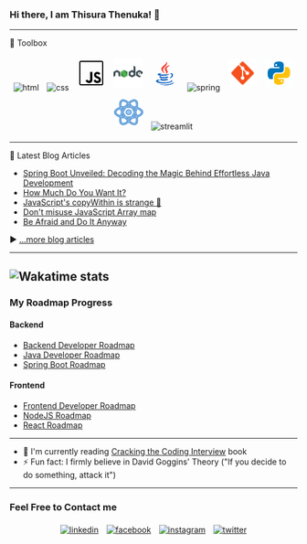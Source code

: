 ### Hi there, I am Thisura Thenuka! 👋

<!-- Add Bio -->

<!-- <a href="https://app.daily.dev/Thisura"><img src="https://api.daily.dev/devcards/fe72ccebf3064efaba24c9296886903f.png?r=t8e" width="400" alt="Thisura Thenuka's Dev Card"/></a> -->
---

🧰 Toolbox

<p align="center">
	<a><img alt="html" width="10%" style="padding:5px" src="https://cdn.worldvectorlogo.com/logos/html-1.svg"/></a>
	<a><img alt="css" width="10%" style="padding:5px" src="https://cdn.worldvectorlogo.com/logos/css-3.svg"/></a>
	<a><img alt="js" width="10%" style="padding:5px" src="/icons/icons8-javascript.gif"/></a>
	<a><img alt="nodejs" width="10%" style="padding:5px" src="/icons/icons8-nodejs-48.png"/></a>
	<a><img alt="java" width="10%" style="padding:5px" src="/icons/icons8-java.gif"/></a>
	<a><img alt="spring" width="10%" style="padding:5px" src="https://cdn.worldvectorlogo.com/logos/spring-3.svg"/></a>
	<a><img alt="git" width="10%" style="padding:5px" src="/icons/icons8-git-48.png"/></a>
	<a><img alt="python" width="10%" style="padding:5px" src="/icons/icons8-python.gif"/></a>
	<a><img alt="react" width="10%" style="padding:5px" src="/icons/icons8-react.gif"/></a>
	<a><img alt="streamlit" width="10%" style="padding:5px" src="https://streamlit.io/images/brand/streamlit-mark-color.png"/></a>
<!-- 	<a><img alt="c" width="10%" style="padding:5px" src="/icons/icons8-c-programming-48.png"/></a> -->
<!-- 	<a><img alt="c++" width="10%" style="padding:5px" src="/icons/icons8-c++-50.png"/></a> -->
</p>

---

📘 Latest Blog Articles

<!-- BLOG-POST-LIST:START -->
- [Spring Boot Unveiled: Decoding the Magic Behind Effortless Java Development](https://thisurathenuka.hashnode.dev/spring-boot-unveiled-decoding-the-magic-behind-effortless-java-development)
- [How Much Do You Want It?](https://thisurathenuka.hashnode.dev/how-much-do-you-want-it)
- [JavaScript&#39;s copyWithin is strange 😬](https://thisurathenuka.hashnode.dev/javascripts-copywithin-is-strange)
- [Don&#39;t misuse JavaScript Array map](https://thisurathenuka.hashnode.dev/dont-misuse-javascript-array-map)
- [Be Afraid and Do It Anyway](https://thisurathenuka.hashnode.dev/be-afraid-and-do-it-anyway)
<!-- BLOG-POST-LIST:END -->

▶ [...more blog articles](https://simplecoder.hashnode.dev/)

---
![Wakatime stats](https://github-readme-stats.vercel.app/api/wakatime?username=_thisura_)
---

### My Roadmap Progress

#### Backend
- [Backend Developer Roadmap](https://roadmap.sh/backend?s=64e39e9fced78d293537e339)
- [Java Developer Roadmap](https://roadmap.sh/java?s=64e39e9fced78d293537e339)
- [Spring Boot Roadmap](https://roadmap.sh/spring-boot?s=64e39e9fced78d293537e339)

#### Frontend
- [Frontend Developer Roadmap](https://roadmap.sh/frontend?s=64e39e9fced78d293537e339)
- [NodeJS Roadmap](https://roadmap.sh/nodejs?s=64e39e9fced78d293537e339)
- [React Roadmap](https://roadmap.sh/react?s=64e39e9fced78d293537e339)

---

- 📕 I'm currently reading [Cracking the Coding Interview](https://github.com/Avinash987/Coding/blob/master/Cracking-the-Coding-Interview-6th-Edition-189-Programming-Questions-and-Solutions.pdf) book
- ⚡ Fun fact: I firmly believe in David Goggins' Theory ("If you decide to do something, attack it")

---
### Feel Free to Contact me

<p align="center">
	<a href="https://www.linkedin.com/in/thisurathenuka/"><img alt="linkedin" width="10%" style="padding:5px" src="https://img.icons8.com/clouds/100/000000/linkedin.png"/></a>
	<a href="https://www.facebook.com/thisura.thenuka/"><img alt="facebook" width="10%" style="padding:5px" src="https://img.icons8.com/clouds/100/000000/facebook-new.png"/></a>
	<a href="https://www.instagram.com/_thisura_/"><img alt="instagram" width="10%" style="padding:5px" src="https://img.icons8.com/clouds/100/000000/instagram.png"/></a>
 	<a href="https://twitter.com/thenukathisura1"><img alt="twitter" width="10%" style="padding:5px" src="https://img.icons8.com/clouds/344/twitter-circled.png"/></a>
</p>
<!--
Here are some ideas to get you started:

- 👯 I’m looking to collaborate on ...
- 🤔 I’m looking for help with ...
- 💬 Ask me about ...
- 😄 Pronouns: ...
- ⚡ Fun fact: ...
-->
